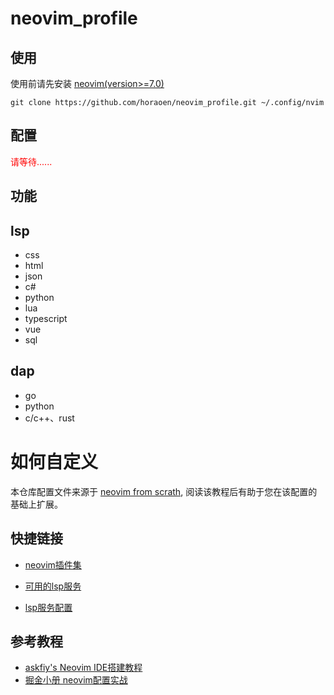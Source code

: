 # neovim_profile

## 使用

使用前请先安装 [neovim(version>=7.0)](https://github.com/neovim/neovim)

```shell
git clone https://github.com/horaoen/neovim_profile.git ~/.config/nvim
```

## 配置

<font color="red">请等待......</font>

## 功能

## lsp

- css
- html
- json
- c#
- python
- lua
- typescript
- vue
- sql

## dap

- go
- python
- c/c++、rust


# 如何自定义

本仓库配置文件来源于 [neovim from scrath](https://github.com/LunarVim/Neovim-from-scratch), 阅读该教程后有助于您在该配置的基础上扩展。

## 快捷链接

- [neovim插件集](https://github.com/stars/horaoen/lists/neovim)

- [可用的lsp服务](https://github.com/williamboman/nvim-lsp-installer#available-lsps)

- [lsp服务配置](https://github.com/neovim/nvim-lspconfig/blob/master/doc/server_configurations.md)

## **参考教程**

- [askfiy's Neovim IDE搭建教程](https://www.zhihu.com/people/cui-qin-3/posts)
- [掘金小册 neovim配置实战](https://juejin.cn/book/7051157342770954277)
